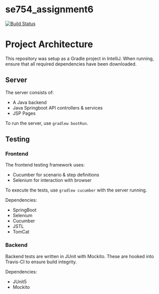 # se754_assignment6

[![Build Status](https://travis-ci.com/Angstylemon/se754_assignment6.svg?token=h8YQ5s2xq5JU1VB27qfk&branch=main)](https://travis-ci.com/Angstylemon/se754_assignment6)

# Project Architecture #
This repository was setup as a Gradle project in IntelliJ. When running, ensure that all required dependencies have been downloaded.

## Server ##
The server consists of:
- A Java backend
- Java Springboot API controllers & services
- JSP Pages

To run the server, use `gradlew bootRun`.

## Testing ##
### Frontend ###
The frontend testing framework uses:
- Cucumber for scenario & step definitions
- Selenium for interaction with browser

To execute the tests, use `gradlew cucumber` with the server running.

Dependencies:
- SpringBoot
- Selenium
- Cucumber
- JSTL
- TomCat

### Backend ###
Backend tests are written in JUnit with Mockito. These are hooked into Travis-CI to ensure build integrity.

Dependencies:
- JUnit5
- Mockito
